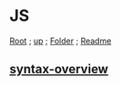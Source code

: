 # JS

[Root](https://github.com/Some-Developer-Somewhere/Coding-Somewhere/blob/main/README.md) ;
[up](../README.md) ;
[Folder](./) ;
[Readme](./README.md)

## [syntax-overview](./syntax-overview/README.md)
